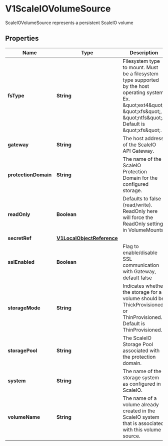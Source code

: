 

# V1ScaleIOVolumeSource

ScaleIOVolumeSource represents a persistent ScaleIO volume

## Properties

| Name | Type | Description | Notes |
|------------ | ------------- | ------------- | -------------|
|**fsType** | **String** | Filesystem type to mount. Must be a filesystem type supported by the host operating system. Ex. \&quot;ext4\&quot;, \&quot;xfs\&quot;, \&quot;ntfs\&quot;. Default is \&quot;xfs\&quot;. |  [optional] |
|**gateway** | **String** | The host address of the ScaleIO API Gateway. |  |
|**protectionDomain** | **String** | The name of the ScaleIO Protection Domain for the configured storage. |  [optional] |
|**readOnly** | **Boolean** | Defaults to false (read/write). ReadOnly here will force the ReadOnly setting in VolumeMounts. |  [optional] |
|**secretRef** | [**V1LocalObjectReference**](V1LocalObjectReference.md) |  |  |
|**sslEnabled** | **Boolean** | Flag to enable/disable SSL communication with Gateway, default false |  [optional] |
|**storageMode** | **String** | Indicates whether the storage for a volume should be ThickProvisioned or ThinProvisioned. Default is ThinProvisioned. |  [optional] |
|**storagePool** | **String** | The ScaleIO Storage Pool associated with the protection domain. |  [optional] |
|**system** | **String** | The name of the storage system as configured in ScaleIO. |  |
|**volumeName** | **String** | The name of a volume already created in the ScaleIO system that is associated with this volume source. |  [optional] |



